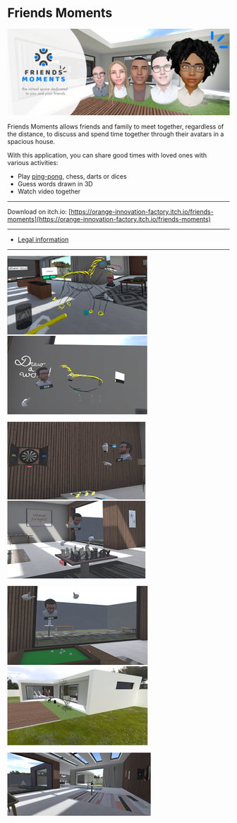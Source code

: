 # Friends Moments

![Friends moments](friendsmoments.png)

Friends Moments allows friends and family to meet together, regardless of the distance, to discuss and spend time together through their avatars in a spacious house.

With this application, you can share good times with loved ones with various activities:
- Play [ping-pong](https://www.youtube.com/watch?v=-jUVO5mt1SE), chess, darts or dices
- Guess words drawn in 3D
- Watch video together

----

Download on itch.io: [https://orange-innovation-factory.itch.io/friends-moments](https://orange-innovation-factory.itch.io/friends-moments)

----

* [Legal information](Legals.md)

----

[![Image Draw A word - Drawer](img/FM1_thumbnail.png)](img/FM1.png)
[![Image Draw A word - Guesser](img/FM2_thumbnail.png)](img/FM2.png)

[![Image Darts](img/FM3_thumbnail.png)](img/FM3.png)
[![Image Chess](img/FM4_thumbnail.png)](img/FM4.png)

[![Image Dices](img/FM5_thumbnail.png)](img/FM5.png)
[![Image House1](img/FM6_thumbnail.jpg)](img/FM6.jpg)

[![Image House2](img/FM7_thumbnail.jpg)](img/FM7.jpg)
